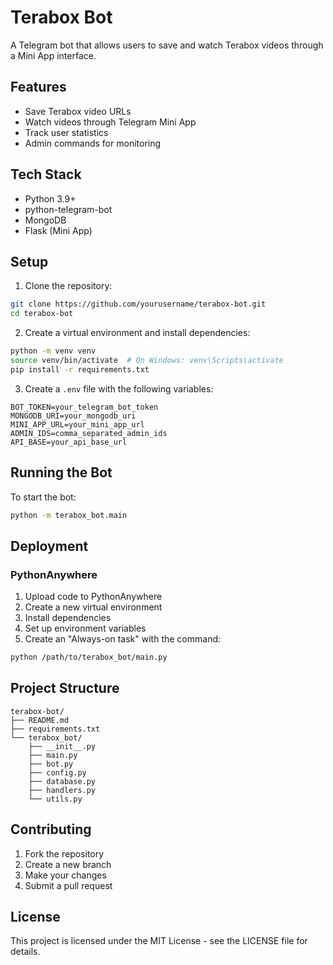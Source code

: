 # Terabox Bot

A Telegram bot that allows users to save and watch Terabox videos through a Mini App interface.

## Features

- Save Terabox video URLs
- Watch videos through Telegram Mini App
- Track user statistics
- Admin commands for monitoring

## Tech Stack

- Python 3.9+
- python-telegram-bot
- MongoDB
- Flask (Mini App)

## Setup

1. Clone the repository:
```bash
git clone https://github.com/yourusername/terabox-bot.git
cd terabox-bot
```

2. Create a virtual environment and install dependencies:
```bash
python -m venv venv
source venv/bin/activate  # On Windows: venv\Scripts\activate
pip install -r requirements.txt
```

3. Create a `.env` file with the following variables:
```env
BOT_TOKEN=your_telegram_bot_token
MONGODB_URI=your_mongodb_uri
MINI_APP_URL=your_mini_app_url
ADMIN_IDS=comma_separated_admin_ids
API_BASE=your_api_base_url
```

## Running the Bot

To start the bot:
```bash
python -m terabox_bot.main
```

## Deployment

### PythonAnywhere

1. Upload code to PythonAnywhere
2. Create a new virtual environment
3. Install dependencies
4. Set up environment variables
5. Create an "Always-on task" with the command:
```bash
python /path/to/terabox_bot/main.py
```

## Project Structure

```
terabox-bot/
├── README.md
├── requirements.txt
└── terabox_bot/
    ├── __init__.py
    ├── main.py
    ├── bot.py
    ├── config.py
    ├── database.py
    ├── handlers.py
    └── utils.py
```

## Contributing

1. Fork the repository
2. Create a new branch
3. Make your changes
4. Submit a pull request

## License

This project is licensed under the MIT License - see the LICENSE file for details. 